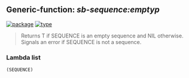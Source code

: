 ## Generic-function: ***sb-sequence:emptyp***
[![package](https://img.shields.io/badge/Package-SB--SEQUENCE-5f9ea0.svg?style=social&colorA=999999)](../) [![type](https://img.shields.io/badge/Type-Generic--Function-5f9ea0.svg?style=social&colorA=999999)](../#generic-function) 

> Returns T if SEQUENCE is an empty sequence and NIL
> otherwise. Signals an error if SEQUENCE is not a sequence.

### Lambda list
```
(SEQUENCE)
```
